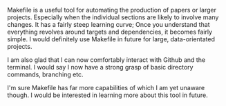 Makefile is a useful tool for automating the production of papers or larger projects.
Especially when the individual sections are likely to involve many changes.
It has a fairly steep learning curve;
Once you understand that everything revolves around targets and dependencies, it becomes fairly simple.
I would definitely use Makefile in future for large, data-orientated projects.

I am also glad that I can now comfortably interact with Github and the terminal.
I would say I now have a strong grasp of basic directory commands, branching etc.

I'm sure Makefile has far more capabilities of which I am yet unaware though.
I would be interested in learning more about this tool in future.